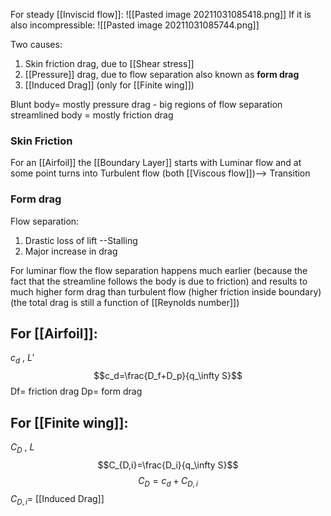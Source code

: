 

For steady [[Inviscid flow]]:
![[Pasted image 20211031085418.png]]
If it is also incompressible:
![[Pasted image 20211031085744.png]]




Two causes:
1. Skin friction drag, due to [[Shear stress]]
2. [[Pressure]] drag, due to flow separation also known as   **form drag**
3. [[Induced Drag]] (only for [[Finite wing]])


Blunt body= mostly pressure drag - big regions of flow separation 
streamlined body = mostly friction drag
### Skin Friction
For an [[Airfoil]] the [[Boundary Layer]] starts with Luminar flow and at some point turns into Turbulent flow (both [[Viscous flow]])--> Transition

### Form drag
Flow separation:
1.  Drastic loss of lift --Stalling
2.  Major increase in drag

For luminar flow the flow separation happens much earlier (because the fact that the streamline follows the body is due to friction) and results to much higher form drag than turbulent flow (higher friction inside boundary)
(the total drag is still a function of [[Reynolds number]])
## For [[Airfoil]]:
 $c_d$ , $L'$ 
$$c_d=\frac{D_f+D_p}{q_\infty S}$$
Df= friction drag
Dp= form drag

## For [[Finite wing]]:
 $C_D$ , $L$
$$C_{D,i}=\frac{D_i}{q_\infty S}$$
$$C_D=c_d+C_{D,i}$$
$C_{D,i}$= [[Induced Drag]] 

